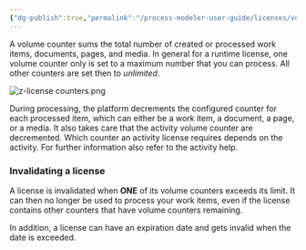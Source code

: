 ```yaml
---
{"dg-publish":true,"permalink":"/process-modeler-user-guide/licenses/volume-counters/"}
---
```




A volume counter sums the total number of created or processed work items, documents, pages, and media. In general for a runtime license, one volume counter only is set to a maximum number that you can process. All other counters are set then to _unlimited_.

![z-license counters.png](/img/user/z-%20media/z-license%20counters.png)

During processing, the platform decrements the configured counter for each processed item, which can either be a work item, a document, a page, or a media. It also takes care that the activity volume counter are decremented. Which counter an activity license requires depends on the activity. For further information also refer to the activity help.

### Invalidating a license

A license is invalidated when **ONE** of its volume counters exceeds its limit. It can then no longer be used to process your work items, even if the license contains other counters that have volume counters remaining.

In addition, a license can have an expiration date and gets invalid when the date is exceeded.

